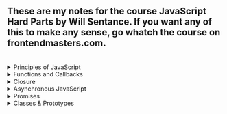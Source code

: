 ## These are my notes for the course JavaScript Hard Parts by Will Sentance. If you want any of this to make any sense, go whatch the course on frontendmasters.com.
<br>


<details>
<summary>Principles of JavaScript</summary>
<br>

# JavaScript Principles:

## When JavaScript code runs, it:
Goes through the code line-by-line and runs/executes each line -known as the **thread of execution**  

JavaScript has only **one thread of execution**

Saves "data" like strings and arrays so we can use that data later - in its **memory**

## Execution context
Created to run the code of a function - has 2 parts
- Thread of execution
- Memory

```javascript
const num = 3;
function multiplyBy2 (inputNumber) {
  const result = inputNumber*2;
  return result;
}

const output = multiplyBy2(num)
const newOutput = multiplyBy2(10);
```

### What happens under the hood when this code runs (JavaScript executes code line-by-line top down):
1. The *global* **Execution Context** is created (created for running the main program)
2. **[In global memory]** defining/saving a constant *num*, assigning value 3 to it
3. **[In global memory]** defining/saving the function *multiplyBy2*, the code inside the function will also be saved in memory
4. **[In global memory]** defining/saving a constant *output*, no value will be assigned to it for now (uninitialized)
5. *multiplyBy2* function will be executed, the argument passed into it will evaluate to value 3 - *multiplyBy2( 3 )*
6. A new **Execution Context** specifically for executing  *multiplyBy2* - it will also have memory, called *local memory* for storing local data
7. **[In local memory]** defining/saving the parameter *inputNumber*, assigning to it the argument passed into the function, that is 3
8. **[In local memory]** defining/saving the constant *result*, assigning to it the result of the expression *inputNumber\*2* which evaluates to 6
9. *multiplyBy2(num)* will return the value of the constant *result* which is 6, which means it will *evaluate* to 6 (*output = multiplyBy2(num) = multiplyBy2(3) = 6 <=> output = 6*)
10. **[In global memory]** the already defined constant *output* will get assigned a value of 6
11. **[In global memory]** defining/saving a constant *newOutput* no value will be assigned to it for now (uninitialized)
12. Step 5 will be repeated, and the function *multiplyBy2* will be called with the argument 10

## Call stack
JavaScript keeps track of what function is currently running (where's the thread of execution)  

Run a function -> add to call stack  

Finish running the function -> JS removes it from call stack  

Whatever is at the top of the call stack -> that's the function we're currently running


### What happens on the call stack when the code above runs:

``` 
Call stack
1. The global execution context is added at the bottom of the call stack, and that will be there until the whole program is executed, for our example we will call it "global()"

|                |  
|                |   
|                |  
|                |
------------------   
|     global()   |
------------------ 

2. When we encounter the call of the function multiplyBy2(num), a new execution context will be created and will be added onto the stack

|                |  
|                |   
|                |  
------------------
|multiplyBy2(num)|
------------------   
|     global()   |
------------------  

3. After multiplyBy2(num) executes and returns, its execution context will be popped off the stack

|                |  
|                |   
|                |  
|                |
------------------   
|     global()   |
------------------ 

4. Then we encounter the call of the function multiplyBy2(10), and again, a new execution context will be created and will be added onto the stack

|                |  
|                |   
|                |  
------------------
|multiplyBy2(10)|
------------------   
|     global()   |
------------------  

5. After multiplyBy2(10) executes and returns, its execution context will be popped off the stack

|                |  
|                |   
|                |  
|                |
------------------   
|     global()   |
------------------ 

6. When the program terminates, global() will also be popped off the stack
```
</details>

<details>
<summary>Functions and Callbacks</summary>
<br>

# Functions and Callbacks:

## Higher order functions
Any function that takes in a function as parameter and/or returns a function

## Callback functions
Any function that is **passed as an argument to another function**

It allows a function to call another function

A callback function can run after another function has finished

### Example code:
```javascript
// Higher order function
function copyArrayAndManipulate(array, instructions) {
  const output = [];
  for (let i = 0; i < array.length; i++) {
    output.push(instructions(array[i]))
  }
  return output;
}

// Callback 
function multiplyBy2(input) {
  return input * 2;
}

const result = copyArrayAndManipulate([1, 2, 3], multiplyBy2);
```

</details>

<details>
<summary>Closure</summary>
<br>

# Closure:

### Example of closure in JS
```javascript
// returns a function that takes as parameter "num"
// and returns the result of num * 2;
function createFunction() {
  function multiplyBy2 (num){
    return num * 2;
  }
  return multiplyBy2;
}

// generatedFunc now basically becomes multiplyBy2
// same functionality, different name
const generatedFunc = createFunction();

// the value stored into result will be num * 2 -> 3 * 2 -> 6
const  result = generatedFunc(3);

// IMPORTANT
// To find the actual code to execute in order to run generatedFunc(3), JavaScript will
// not look into createFunction which is stored in loacl memory but it will look into generatedFunc
// which is also stored in global memory
```
<br>

## Making our functions have "persistent memory"
<br>

```javascript
function outer() {
  let counter = 0; // will be found inside [[scope]] once the function returns
  function incrementCounter() {
    counter++;
  }
  return incrementCounter;
}

const myNewFunction = outer();
myNewFunction(); // counter == 1
myNewFunction(); // counter == 2
```

### So how does this work?
1. The function *outer* will be saved into global memory
2. Once we reach *const myNewFunction = outer()*, a constant called myNewFunction will be saved in memory, but the constant will not yet be initialized
3. The function called *outer* will be executed
4. It will return the function *incrementCounter* which will be saved into *myNewFunction* in global memory  

## Important:  
**The incrementCounter function that is returned in step 4. will have a hidden property called *\[\[scope\]\]***  
**In that *\[\[scope\]\]* property, all data that the *incrementCounter* function needs in order to run, and is inside the higher order function (in this case, the function *outer()*), will be present, and available for use whenever *incrementCounter* will be run**  

### That is how *myNewFunction()* can run successfully, and access the *counter* in order to increment it.
</details>

<details>
<summary>Asynchronous JavaScript</summary>
<br>

# Asynchronous JavaScript:

### Asynchronous JavaScript is not something that is built into the language itself, but is *called* from the language and provided by the browser.  

### Other examples of functionality provided by the browser that we *call* from JavaScript

| Javascript code  |  Browser feature | 
|---|---|
| console  | Console  |
| setTimeout  | Timer  |
| document  | HTML DOM  |
| xhr/fetch  | Network request  |
| localStorage  | Local storage  |

<br>

### Let's start from this example:  
```javascript
function printHello() {
  console.log("Hello);
}

setTimeout(printHello, 1000);

console.log("Me first!");
```
<br>

### Diagram of what happens when this code is executed  
![Callback Queue](./images/callback-queue.jpg)

</details>

<details>
<summary>Promises</summary>
<br>

# Promises:

### Let's start from this example:  
```javascript
function display(data) {
  console.log(data);
}

const futureData = fetch("https://twitter.com/will/tweets/1");
futureData.then(display);

console.log("Me first!");
```
<br>

### Diagram of what happens when this code is executed  
![Promises Code 1](./images/promise-code-1.jpg)

<br>

### Second example:  
```javascript
function display(data) {
  console.log(data);
}
function printHello() {
  console.log("Hello");
}
function blockFor300ms() {
  // blocks js thread for 300ms
}

setTimeout(printHello, 0);

const futureData = fetch("https://twitter.com/will/tweets/1");
futureData.then(display);

blockFor300ms();
console.log("Me first");
```

<br>

### Diagram of what happens when this code is executed  
![Promises Code 2](./images/promise-code-2.jpg)

### NOTE:
Any function that has a promise object attached, goes into the **Microtask Queue**  

Any other function that triggers a browser feature but does not have a promise object, goes into the **Callback Queue**
<br>

### IMPORTANT:
The promise object has another hidden property called **onRejection** which allows it to take in a function to be ran whenever an error occurs in the promise  
That function can be passed either in the **.catch()** or as the second parameter to **.then()**
<br>

The priority on the **Call Stack** is:
1. Synchronous functions (*go directly on the stack*)
2. Functions from the Microtask Queue
3. Function from the Callback Queue

The **Event Loop** is what *polls* the **Call Stack** to check if it's empty, and only when it is, it can add functions from the **Microtask Queue** then from **Callback Queue**
</details>

<details >
<summary>Classes & Prototypes</summary>
<br>

# Classes & Prototypes:

### How can we bundle up state and functionality in an way that is easy to reason about, easy to add features to and also efficient and performant?
<br>

### Would this be a solution?
```javascript
const user3 = Object.create(null);

user3.name = "Eva";
user3.score = 9;
user3.increment = function() {
  user3.score++;
};

```
Not really, this code will be getting repetitive when creating other users. It's breaking DRY principle.
<br>
<br>

## Solution 1. Generate objects using function
```javascript
function userCreator(name, score) {
  const newUser = {};
  newUser.name = name;
  newUser.score = score;
  newUser.increment = function() {
    newUser.score++;
  };
  return newUser;
};

const user1 = userCreator("Will", 3);
const user2 = userCreator("Tim", 5);
user1.increment()
```
**Problems:** Each time we create a new user we make space in our computer's
memory for all our data and functions. But our functions are just copies.  
**Benefits:**  It's simple and easy to reason about!
<br>
<br>

## Solution 2. Using the prototype chain
```javascript
function userCreator (name, score) {
  const newUser = Object.create(userFunctionStore);
  newUser.name = name;
  newUser.score = score;
  return newUser;
};

const userFunctionStore = {
  increment: function(){this.score++;},
  login: function(){console.log("Logged in");}
};

const user1 = userCreator("Will", 3);
const user2 = userCreator("Tim", 5);
user1.increment();
```
### How does this work?
We store the increment function in just one object and have the interpreter, if it
doesn't find that function on *user1*, look up to that object to check if it's there.  
In other words, we link *user1* and *functionStore* so the interpreter, on not finding **.increment** on *user1*, makes
sure to check up in *functionStore* where it would find it.
The link can be made with **Object.create()** technique.  

### Diagram of what happens when this code runs  
![Proto Diagram](./images/proto-diagram.jpg)

<br>

### But what if we add this line to our code?  
```javascript
user1.hasOwnProperty("score");
```
Does *user1* have this method? No it does not.  
Maybe it's on *userFunctionStore*? Nope.  
Then where is it and how come we can access it?  
The **prototypal** nature of JavaScript is what allows this to work, and it works like this:
1. The interpreter will go to *user1* looking for the method *hasOwnProperty* and it won't find it
2. Since *user1*'s **_ _proto\_ _** property links to *userFunctionStore*, the interpreter will go up the **prototype chain** and look there, but it won't find the method there either
3. But *userFunctionStore* also has a **_ _proto\_ _** property that links to **Object.prototype**, and on that object reside a number of useful *helper* methods, that all objects *inherit* and can use.
<br>
<br>

## The "new" keyword
### When we call the function that returns an object by using the *new* in front of it, we automate 2 things:
1. Create a new object (in our case, we create a new *user* object)
2. Return a new object (*user* object)

Based on what we've seen above in our *userCreator* function, we will basically be able to remove functionality that will be implemented automatically for us by the **new** keyword, and so the resulting code will be this:

```javascript
function userCreator (name, score) {
  // const newUser = Object.create(userFunctionStore); -- no longer needed

  // instead of userCreator.name = ...
  // we now use this.name
  this.name = name;
  this.score = score;

  // return newUser; -- no longer needed
};

// const userFunctionStore = {
//   increment: function(){this.score++;},
//   login: function(){console.log("Logged in");}
// }; -- no longer needed

// userFunctionStore can be replaced with
userCreator.prototype.increment = function() {
  this.score++;
}

// const user1 = userCreator("Will", 3); -- we call it with "new" now
const user2 = new userCreator("Will", 3);
```
### IMPORTANT: All functions in JavaScript are basically function + object combos. That means all functions also have an object attached.
<br>

### Code
```javascript
function userCreator (name, score) {
  this.name = name;
  this.score = score;
};

userCreator.prototype.increment = function() {
  this.score++;
};
userCreator.prototype.login = function() {
  console.log("login");
}

const user1 = new userCreator("Will", 3);
```

### Diagram of what the *new* keyword automates
![New Keyword](./images/new-keyword.jpg)

We can see that, as we said, functions also have an object attached to them. That object has a property called **prototype** which is also an object, and if we don't add any methods to it, it is usually empty.
In our case, we can store the methods that we want our *users* to be able to use inside that **prototype** object. Our *users* will have access to that object through the **_ _proto\_ _** property.


## The *class* "syntactic sugar"
What the **class** keyword does, is make adding methods to our "classes" (function + object combos) easier. Instead of adding them through < functionName >.prototype = < method >, we can add our methods directly inside the *class*.  Also, with the **class** keyword, the function part of the function + object combo, now becomes the **constructor**. 
### Code
```javascript
class UserCreator (name, score) {
  constructor (name, score) {
    this.name = name;
    this.score = score;
  }
  increment () { this.score++; }
  login () { console.log("login"); }
};

// No longer needed, the methods are directly inside the class now;
// userCreator.prototype.increment = function() {
//   this.score++;
// };
// userCreator.prototype.login = function() {
//   console.log("login");
// }

const user1 = new UserCreator("Will", 3);
```
<br>
<br>

![That's all Folks](./images/thats-all.png)

</details>